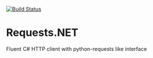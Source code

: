 [![Build Status](https://travis-ci.org/KrystianD/Requests.NET.svg?branch=master)](https://travis-ci.org/KrystianD/Requests.NET)

# Requests.NET
Fluent C# HTTP client with python-requests like interface
